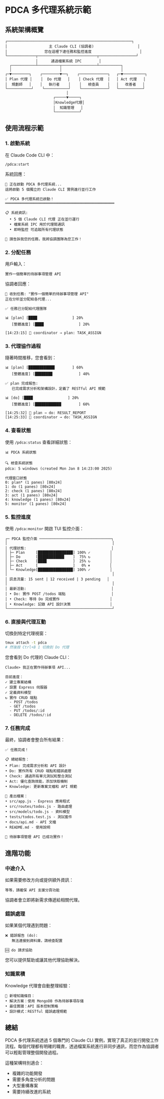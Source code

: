 # PDCA 多代理系統示範

## 系統架構概覽

```
┌─────────────────────────────────────────────────────────┐
│                   主 Claude CLI (協調者)                    │
│                 您在這裡下達任務和監控進度                      │
└─────────────┬───────────────────────────┬─────────────────┘
              │      通過檔案系統 IPC        │
  ┌───────────┴──────────┬────────────────┴──────────┐
  │                      │                           │
┌─▼────────┐    ┌────────▼──┐    ┌─────────────┐   ┌─▼──────────┐
│ Plan 代理 │    │  Do 代理   │    │ Check 代理  │   │ Act 代理   │
│  規劃師   │    │   執行者    │    │   檢查員    │   │   改善者   │
└───────────┘    └───────────┘    └────────────┘   └───────────┘
                            │
                      ┌─────▼─────┐
                      │Knowledge代理│
                      │  知識管理   │
                      └───────────┘
```

## 使用流程示範

### 1. 啟動系統

在 Claude Code CLI 中：
```
/pdca:start
```

系統回應：
```
🚀 正在啟動 PDCA 多代理系統...
這將啟動 5 個獨立的 Claude CLI 實例進行並行工作

✅ PDCA 多代理系統已啟動！
══════════════════════════════════════════════════

📋 系統資訊:
  • 5 個 Claude CLI 代理 正在並行運行
  • 檔案系統 IPC 用於代理間通訊
  • 即時監控 可追蹤所有代理狀態

🎯 請告訴我您的任務，我將協調團隊為您工作！
```

### 2. 分配任務

用戶輸入：
```
實作一個簡單的待辦事項管理 API
```

協調者回應：
```
📝 收到任務: "實作一個簡單的待辦事項管理 API"
正在分析並分配給各代理...

✅ 任務已分配給代理團隊

📊 [plan] [████                ] 20%
   [整體進度] [████                ] 20%

[14:23:15] 📨 coordinator → plan: TASK_ASSIGN
```

### 3. 代理協作過程

隨著時間推移，您會看到：

```
📊 [plan] [████████████        ] 60%
   [整體進度] [████████            ] 40%

✅ plan 完成報告:
   已完成需求分析和架構設計，定義了 RESTful API 規範

📊 [do] [████                ] 20%
   [整體進度] [████████████        ] 60%

[14:25:32] 📨 plan → do: RESULT_REPORT
[14:25:33] 📨 coordinator → do: TASK_ASSIGN
```

### 4. 查看狀態

使用 `/pdca:status` 查看詳細狀態：
```
📊 PDCA 系統狀態

🔍 檢查系統狀態
pdca: 5 windows (created Mon Jan 8 14:23:00 2025)

代理窗口狀態
0: plan* (1 panes) [80x24]
1: do (1 panes) [80x24]
2: check (1 panes) [80x24]
3: act (1 panes) [80x24]
4: knowledge (1 panes) [80x24]
5: monitor (1 panes) [80x24]
```

### 5. 監控進度

使用 `/pdca:monitor` 開啟 TUI 監控介面：
```
┌─ PDCA 監控介面 ─────────────────────────────────┐
│                                                │
│ 代理狀態:                                       │
│ ├─ Plan     [████████████████] 100% ✓         │
│ ├─ Do       [████████████    ]  75% ↻         │
│ ├─ Check    [████            ]  25% ↻         │
│ ├─ Act      [                ]   0% ⏸         │
│ └─ Knowledge[████████████████] 100% ✓         │
│                                                │
│ 訊息流量: 15 sent | 12 received | 3 pending   │
│                                                │
│ 最新活動:                                       │
│ • Do: 實作 POST /todos 端點                     │
│ • Check: 等待 Do 完成實作                       │
│ • Knowledge: 記錄 API 設計決策                  │
└────────────────────────────────────────────────┘
```

### 6. 直接與代理互動

切換到特定代理視窗：
```bash
tmux attach -t pdca
# 然後按 Ctrl+B 1 切換到 Do 代理
```

您會看到 Do 代理的 Claude CLI：
```
Claude> 我正在實作待辦事項 API...

目前進度：
✓ 建立專案結構
✓ 設置 Express 伺服器
✓ 定義資料模型
↻ 實作 CRUD 端點
  - POST /todos
  - GET /todos
  - PUT /todos/:id
  - DELETE /todos/:id
```

### 7. 任務完成

最終，協調者會整合所有結果：
```
✅ 任務完成！

📋 總結報告：
• Plan: 完成需求分析和 API 設計
• Do: 實作所有 CRUD 端點和錯誤處理
• Check: 通過所有單元測試和整合測試
• Act: 優化查詢效能，添加快取機制
• Knowledge: 更新專案文檔和 API 規範

📁 產出檔案：
• src/app.js - Express 應用程式
• src/routes/todos.js - 路由處理
• src/models/todo.js - 資料模型
• tests/todos.test.js - 測試套件
• docs/api.md - API 文檔
• README.md - 使用說明

🎉 待辦事項管理 API 已成功實作！
```

## 進階功能

### 中途介入
如果需要修改方向或提供額外資訊：
```
等等，請確保 API 支援分頁功能
```

協調者會立即將新需求傳遞給相關代理。

### 錯誤處理
如果某個代理遇到問題：
```
❌ 錯誤報告 (do):
   無法連接到資料庫，請檢查配置

🆘 do 請求協助
```

您可以提供幫助或讓其他代理協助解決。

### 知識累積
Knowledge 代理會自動整理經驗：
```
📝 新增知識條目：
• 解決方案：使用 MongoDB 作為待辦事項存儲
• 最佳實踐：API 版本控制策略
• 設計模式：RESTful 錯誤處理規範
```

## 總結

PDCA 多代理系統透過 5 個專門的 Claude CLI 實例，實現了真正的並行開發工作流程。每個代理都有明確的職責，透過檔案系統進行非同步通訊，而您作為協調者可以輕鬆管理整個開發過程。

這種架構特別適合：
- 複雜的功能開發
- 需要多角度分析的問題
- 大型重構專案
- 需要持續改進的系統